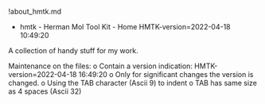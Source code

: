 !about_hmtk.md

* hmtk - Herman Mol Tool Kit - Home
HMTK-version=2022-04-18 10:49:20

A collection of handy stuff for my work.

Maintenance on the files:
o	Contain a version indication: HMTK-version=2022-04-18 16:49:20
o	Only for significant changes the version is changed.
o	Using the TAB character (Ascii 9) to indent
o	TAB has same size as 4 spaces (Ascii 32)
